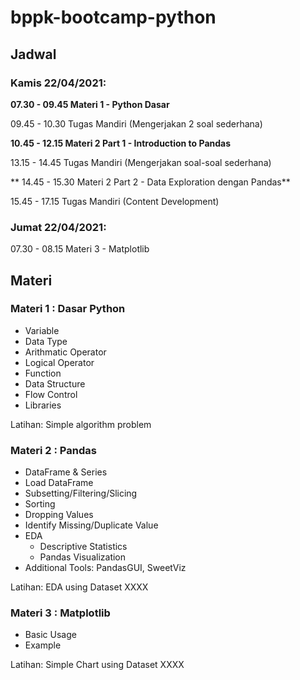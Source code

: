 # bppk-bootcamp-python

## Jadwal
### Kamis 22/04/2021:
**07.30 - 09.45 Materi 1 - Python Dasar**

09.45 - 10.30 Tugas Mandiri (Mengerjakan 2 soal sederhana)


**10.45 - 12.15 Materi 2 Part 1 - Introduction to Pandas**

13.15 - 14.45 Tugas Mandiri (Mengerjakan soal-soal sederhana)

**
14.45 - 15.30 Materi 2 Part 2 - Data Exploration dengan Pandas**

15.45 - 17.15 Tugas Mandiri (Content Development)

### Jumat 22/04/2021:
07.30 - 08.15 Materi 3 - Matplotlib



## Materi 

### Materi 1 : Dasar Python

- Variable
- Data Type
- Arithmatic Operator 
- Logical Operator
- Function
- Data Structure
- Flow Control
- Libraries

Latihan:
  Simple algorithm problem

### Materi 2 : Pandas 
- DataFrame & Series
- Load DataFrame
- Subsetting/Filtering/Slicing
- Sorting
- Dropping Values
- Identify Missing/Duplicate Value
- EDA
  - Descriptive Statistics
  - Pandas Visualization
- Additional Tools: PandasGUI, SweetViz  
  
Latihan:
  EDA using Dataset XXXX
  
### Materi 3 : Matplotlib
- Basic Usage
- Example

Latihan:
  Simple Chart using Dataset XXXX
